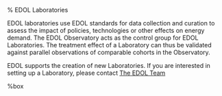 % EDOL Laboratories

EDOL laboratories use EDOL standards for data collection and curation to assess the impact of policies, technologies or other effects on energy demand. The EDOL Observatory acts as the control group for EDOL Laboratories. The treatment effect of a Laboratory can thus be validated against parallel observations of comparable cohorts in the Observatory.

EDOL supports the creation of new Laboratories. If you are interested in setting up a Laboratory, please contact [The EDOL Team]($Team)

[](Heat/index.html)%box

